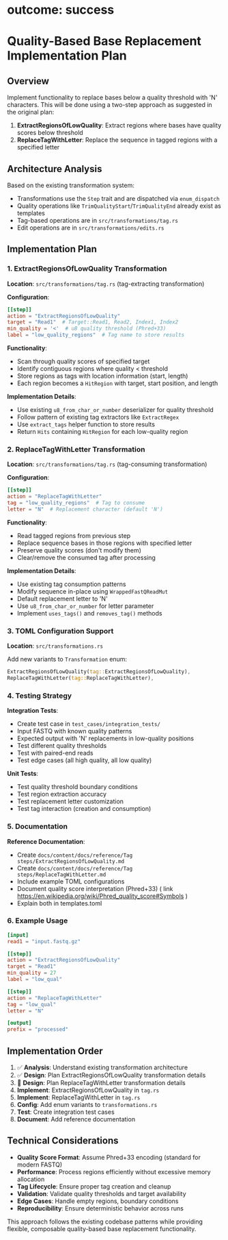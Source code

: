 # outcome: success
# Quality-Based Base Replacement Implementation Plan

## Overview
Implement functionality to replace bases below a quality threshold with 'N' characters. This will be done using a two-step approach as suggested in the original plan:

1. **ExtractRegionsOfLowQuality**: Extract regions where bases have quality scores below threshold
2. **ReplaceTagWithLetter**: Replace the sequence in tagged regions with a specified letter

## Architecture Analysis

Based on the existing transformation system:
- Transformations use the `Step` trait and are dispatched via `enum_dispatch`
- Quality operations like `TrimQualityStart`/`TrimQualityEnd` already exist as templates
- Tag-based operations are in `src/transformations/tag.rs`
- Edit operations are in `src/transformations/edits.rs`

## Implementation Plan

### 1. ExtractRegionsOfLowQuality Transformation

**Location**: `src/transformations/tag.rs` (tag-extracting transformation)

**Configuration**:
```toml
[[step]]
action = "ExtractRegionsOfLowQuality"
target = "Read1"  # Target::Read1, Read2, Index1, Index2
min_quality = '<'  # u8 quality threshold (Phred+33)
label = "low_quality_regions"  # Tag name to store results
```

**Functionality**:
- Scan through quality scores of specified target
- Identify contiguous regions where quality < threshold  
- Store regions as tags with location information (start, length)
- Each region becomes a `HitRegion` with target, start position, and length

**Implementation Details**:
- Use existing `u8_from_char_or_number` deserializer for quality threshold
- Follow pattern of existing tag extractors like `ExtractRegex`
- Use `extract_tags` helper function to store results
- Return `Hits` containing `HitRegion` for each low-quality region

### 2. ReplaceTagWithLetter Transformation

**Location**: `src/transformations/tag.rs` (tag-consuming transformation) 

**Configuration**:
```toml
[[step]]
action = "ReplaceTagWithLetter"
tag = "low_quality_regions"  # Tag to consume
letter = "N"  # Replacement character (default 'N')
```

**Functionality**:
- Read tagged regions from previous step
- Replace sequence bases in those regions with specified letter
- Preserve quality scores (don't modify them)
- Clear/remove the consumed tag after processing

**Implementation Details**:
- Use existing tag consumption patterns
- Modify sequence in-place using `WrappedFastQReadMut`
- Default replacement letter to 'N' 
- Use `u8_from_char_or_number` for letter parameter
- Implement `uses_tags()` and `removes_tag()` methods

### 3. TOML Configuration Support

**Location**: `src/transformations.rs` 

Add new variants to `Transformation` enum:
```rust
ExtractRegionsOfLowQuality(tag::ExtractRegionsOfLowQuality),
ReplaceTagWithLetter(tag::ReplaceTagWithLetter),
```

### 4. Testing Strategy

**Integration Tests**:
- Create test case in `test_cases/integration_tests/`
- Input FASTQ with known quality patterns
- Expected output with 'N' replacements in low-quality positions
- Test different quality thresholds
- Test with paired-end reads
- Test edge cases (all high quality, all low quality)

**Unit Tests**:
- Test quality threshold boundary conditions
- Test region extraction accuracy
- Test replacement letter customization
- Test tag interaction (creation and consumption)

### 5. Documentation

**Reference Documentation**:
- Create `docs/content/docs/reference/Tag steps/ExtractRegionsOfLowQuality.md`
- Create `docs/content/docs/reference/Tag steps/ReplaceTagWithLetter.md`
- Include example TOML configurations
- Document quality score interpretation (Phred+33) ( link https://en.wikipedia.org/wiki/Phred_quality_score#Symbols )
- Explain both in templates.toml

### 6. Example Usage

```toml
[input]
read1 = "input.fastq.gz"

[[step]]
action = "ExtractRegionsOfLowQuality" 
target = "Read1"
min_quality = 27
label = "low_qual"

[[step]]
action = "ReplaceTagWithLetter"
tag = "low_qual"
letter = "N"

[output]
prefix = "processed"
```

## Implementation Order

1. ✅ **Analysis**: Understand existing transformation architecture
2. ✅ **Design**: Plan ExtractRegionsOfLowQuality transformation details
3. 🔄 **Design**: Plan ReplaceTagWithLetter transformation details  
4. **Implement**: ExtractRegionsOfLowQuality in `tag.rs`
5. **Implement**: ReplaceTagWithLetter in `tag.rs`
6. **Config**: Add enum variants to `transformations.rs`
7. **Test**: Create integration test cases
8. **Document**: Add reference documentation

## Technical Considerations

- **Quality Score Format**: Assume Phred+33 encoding (standard for modern FASTQ)
- **Performance**: Process regions efficiently without excessive memory allocation
- **Tag Lifecycle**: Ensure proper tag creation and cleanup
- **Validation**: Validate quality thresholds and target availability
- **Edge Cases**: Handle empty regions, boundary conditions
- **Reproducibility**: Ensure deterministic behavior across runs

This approach follows the existing codebase patterns while providing flexible, composable quality-based base replacement functionality.

